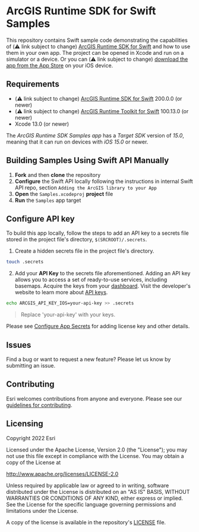 # ArcGIS Runtime SDK for Swift Samples

This repository contains Swift sample code demonstrating the capabilities of (⚠️ link subject to change) [ArcGIS Runtime SDK for Swift](https://developers.arcgis.com/ios/) and how to use them in your own app. The project can be opened in Xcode and run on a simulator or a device. Or you can (⚠️ link subject to change) [download the app from the App Store](https://itunes.apple.com/us/app/arcgis-runtime-sdk-for-ios/id1180714771) on your iOS device.

## Requirements

* (⚠️ link subject to change) [ArcGIS Runtime SDK for Swift](https://developers.arcgis.com/ios/) 200.0.0 (or newer)
* (⚠️ link subject to change) [ArcGIS Runtime Toolkit for Swift](https://github.com/ArcGIS/arcgis-runtime-toolkit-swift) 100.13.0 (or newer)
* Xcode 13.0 (or newer)

The *ArcGIS Runtime SDK Samples app* has a *Target SDK* version of *15.0*, meaning that it can run on devices with *iOS 15.0* or newer.

## Building Samples Using Swift API Manually 

1. **Fork** and then **clone** the repository
1. **Configure** the Swift API locally following the instructions in internal Swift API repo, section `Adding the ArcGIS library to your App`
1. **Open** the `Samples.xcodeproj` **project** file
1. **Run** the `Samples` app target

## Configure API key

To build this app locally, follow the steps to add an API key to a secrets file stored in the project file's directory, `$(SRCROOT)/.secrets`.

1. Create a hidden secrets file in the project file's directory.

  ```bash
  touch .secrets
  ```

2. Add your **API Key** to the secrets file aforementioned. Adding an API key allows you to access a set of ready-to-use services, including basemaps. Acquire the keys from your [dashboard](https://developers.arcgis.com/dashboard). Visit the developer's website to learn more about [API keys](https://developers.arcgis.com/documentation/mapping-apis-and-services/security/api-keys/).

  ```bash
  echo ARCGIS_API_KEY_IOS=your-api-key >> .secrets
  ```

  > Replace 'your-api-key' with your keys.

Please see [Configure App Secrets](Documentation/ConfigureAppSecrets.md) for adding license key and other details.

## Issues

Find a bug or want to request a new feature? Please let us know by submitting an issue.

## Contributing

Esri welcomes contributions from anyone and everyone. Please see our [guidelines for contributing](https://github.com/esri/contributing).

## Licensing

Copyright 2022 Esri

Licensed under the Apache License, Version 2.0 (the "License");
you may not use this file except in compliance with the License.
You may obtain a copy of the License at

   http://www.apache.org/licenses/LICENSE-2.0

Unless required by applicable law or agreed to in writing, software
distributed under the License is distributed on an "AS IS" BASIS,
WITHOUT WARRANTIES OR CONDITIONS OF ANY KIND, either express or implied.
See the License for the specific language governing permissions and
limitations under the License.

A copy of the license is available in the repository's [LICENSE](https://github.com/Esri/arcgis-runtime-samples-swift/blob/main/LICENSE) file.
